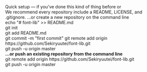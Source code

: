 <div>Quick setup — if you’ve done this kind of thing before or</div>

<div>We recommend every repository include a README, LICENSE, and .gitignore. …or create a new repository on the command line</div>

<div>echo "# font-lib" >> README.md </div>

<div>git init </div>

<div> git add README.md </div>

<div>git commit -m "first commit" git remote add origin https://github.com/Sekiryuutei/font-lib.git </div>

<div>git push -u origin master</div>

<div><b>…or push an existing repository from the command line</b></div>

<div>git remote add origin https://github.com/Sekiryuutei/font-lib.git </div>

<div>git push -u origin master</div>
